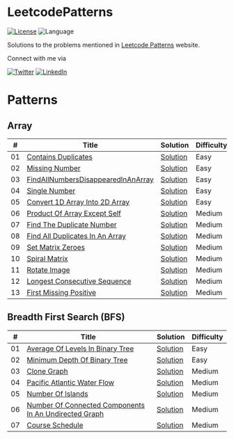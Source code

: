 # LeetcodePatterns

[![License](https://img.shields.io/badge/license-MIT-blue.svg)](https://github.com/ani03sha/LeetcodePatterns/blob/main/LICENSE)
![Language](https://img.shields.io/badge/language-Java-blue.svg)

Solutions to the problems mentioned in [Leetcode Patterns](https://seanprashad.com/leetcode-patterns/) website.

Connect with me via

[![Twitter](https://img.shields.io/badge/i_am_anirudh-%231DA1F2.svg?&style=for-the-badge&logo=Twitter&logoColor=white)](https://twitter.com/I_am_Anirudh)
[![LinkedIn](https://img.shields.io/badge/linkedin-%230077B5.svg?&style=for-the-badge&logo=linkedin&logoColor=white)](https://www.linkedin.com/in/anirshar/)

# Patterns

## Array

| #   | Title                                                                                                                     | Solution                                                                                                                                                       | Difficulty |
|-----|---------------------------------------------------------------------------------------------------------------------------|----------------------------------------------------------------------------------------------------------------------------------------------------------------|------------|
| 01  | [Contains Duplicates](https://leetcode.com/problems/contains-duplicate/)                                                  | [Solution](https://github.com/ani03sha/LeetcodePatterns/blob/main/src/main/java/org/redquark/leetcode/patterns/arrays/ContainsDuplicate.java)                  | Easy       |
| 02  | [Missing Number](https://leetcode.com/problems/missing-number/)                                                           | [Solution](https://github.com/ani03sha/LeetcodePatterns/blob/main/src/main/java/org/redquark/leetcode/patterns/arrays/MissingNumber.java)                      | Easy       |
| 03  | [FindAllNumbersDisappearedInAnArray](https://leetcode.com/problems/find-all-numbers-disappeared-in-an-array/description/) | [Solution](https://github.com/ani03sha/LeetcodePatterns/blob/main/src/main/java/org/redquark/leetcode/patterns/arrays/FindAllNumbersDisappearedInAnArray.java) | Easy       |
| 04  | [Single Number](https://leetcode.com/problems/single-number/)                                                             | [Solution](https://github.com/ani03sha/LeetcodePatterns/blob/main/src/main/java/org/redquark/leetcode/patterns/arrays/SingleNumber.java)                       | Easy       |
| 05  | [Convert 1D Array Into 2D Array](https://leetcode.com/problems/convert-1d-array-into-2d-array/)                           | [Solution](https://github.com/ani03sha/LeetcodePatterns/blob/main/src/main/java/org/redquark/leetcode/patterns/arrays/Convert1DArrayInto2DArray.java)          | Easy       |
| 06  | [Product Of Array Except Self](https://leetcode.com/problems/product-of-array-except-self/)                               | [Solution](https://github.com/ani03sha/LeetcodePatterns/blob/main/src/main/java/org/redquark/leetcode/patterns/arrays/ProductOfArrayExceptSelf.java)           | Medium     |
| 07  | [Find The Duplicate Number](https://leetcode.com/problems/find-the-duplicate-number/)                                     | [Solution](https://github.com/ani03sha/LeetcodePatterns/blob/main/src/main/java/org/redquark/leetcode/patterns/arrays/FindTheDuplicateNumber.java)             | Medium     |
| 08  | [Find All Duplicates In An Array](https://leetcode.com/problems/find-all-duplicates-in-an-array/)                         | [Solution](https://github.com/ani03sha/LeetcodePatterns/blob/main/src/main/java/org/redquark/leetcode/patterns/arrays/FindAllDuplicatesInAnArray.java)         | Medium     |
| 09  | [Set Matrix Zeroes](https://leetcode.com/problems/set-matrix-zeroes)                                                      | [Solution](https://github.com/ani03sha/LeetcodePatterns/blob/main/src/main/java/org/redquark/leetcode/patterns/arrays/SetMatrixZeroes.java)                    | Medium     |
| 10  | [Spiral Matrix](https://leetcode.com/problems/spiral-matrix/)                                                             | [Solution](https://github.com/ani03sha/LeetcodePatterns/blob/main/src/main/java/org/redquark/leetcode/patterns/arrays/SpiralMatrix.java)                       | Medium     |
| 11  | [Rotate Image](https://leetcode.com/problems/rotate-image/)                                                               | [Solution](https://github.com/ani03sha/LeetcodePatterns/blob/main/src/main/java/org/redquark/leetcode/patterns/arrays/RotateImage.java)                        | Medium     |
| 12  | [Longest Consecutive Sequence](https://leetcode.com/problems/longest-consecutive-sequence/)                               | [Solution](https://github.com/ani03sha/LeetcodePatterns/blob/main/src/main/java/org/redquark/leetcode/patterns/arrays/LongestConsecutiveSequence.java)         | Medium     |
| 13  | [First Missing Positive](https://leetcode.com/problems/first-missing-positive/)                                           | [Solution](https://github.com/ani03sha/LeetcodePatterns/blob/main/src/main/java/org/redquark/leetcode/patterns/arrays/FirstMissingPositive.java)               | Medium     |

## Breadth First Search (BFS)

| #   | Title                                                                                                                                         | Solution                                                                                                                                                                | Difficulty |
|-----|-----------------------------------------------------------------------------------------------------------------------------------------------|-------------------------------------------------------------------------------------------------------------------------------------------------------------------------|------------|
| 01  | [Average Of Levels In Binary Tree](https://leetcode.com/problems/average-of-levels-in-binary-tree)                                            | [Solution](https://github.com/ani03sha/LeetcodePatterns/blob/main/src/main/java/org/redquark/leetcode/patterns/bfs/AverageOfLevelsInBinaryTree.java)                    | Easy       |
| 02  | [Minimum Depth Of Binary Tree](https://leetcode.com/problems/minimum-depth-of-binary-tree)                                                    | [Solution](https://github.com/ani03sha/LeetcodePatterns/blob/main/src/main/java/org/redquark/leetcode/patterns/bfs/MinimumDepthOfBinaryTree.java)                       | Easy       |
| 03  | [Clone Graph](https://leetcode.com/problems/clone-graph)                                                                                      | [Solution](https://github.com/ani03sha/LeetcodePatterns/blob/main/src/main/java/org/redquark/leetcode/patterns/bfs/CloneGraph.java)                                     | Medium     |
| 04  | [Pacific Atlantic Water Flow](https://leetcode.com/problems/pacific-atlantic-water-flow/)                                                     | [Solution](https://github.com/ani03sha/LeetcodePatterns/blob/main/src/main/java/org/redquark/leetcode/patterns/bfs/PacificAtlanticWaterFlow.java)                       | Medium     |
| 05  | [Number Of Islands](https://leetcode.com/problems/number-of-islands/)                                                                         | [Solution](https://github.com/ani03sha/LeetcodePatterns/blob/main/src/main/java/org/redquark/leetcode/patterns/bfs/NumberOfIslands.java)                                | Medium     |
| 06  | [Number Of Connected Components In An Undirected Graph](https://leetcode.com/problems/number-of-connected-components-in-an-undirected-graph/) | [Solution](https://github.com/ani03sha/LeetcodePatterns/blob/main/src/main/java/org/redquark/leetcode/patterns/bfs/NumberOfConnectedComponentsInAnUndirectedGraph.java) | Medium     |
| 07  | [Course Schedule](https://leetcode.com/problems/course-schedule)                                                                              | [Solution](https://github.com/ani03sha/LeetcodePatterns/blob/main/src/main/java/org/redquark/leetcode/patterns/bfs/CourseSchedule.java)                                 | Medium     |
